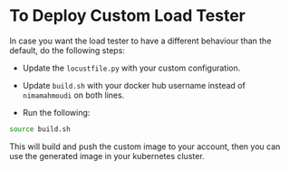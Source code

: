 # To Deploy Custom Load Tester

In case you want the load tester to have a different behaviour than the default, do the following steps:

- Update the `locustfile.py` with your custom configuration.

- Update `build.sh` with your docker hub username instead of `nimamahmoudi` on both lines.

- Run the following:

```sh
source build.sh
```

This will build and push the custom image to your account, then you can use the generated image in your kubernetes cluster.